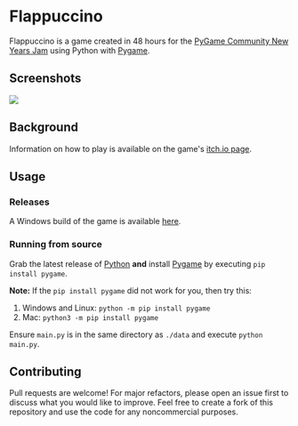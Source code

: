# Flappuccino

Flappuccino is a game created in 48 hours for the [PyGame Community New Years Jam](https://itch.io/jam/pygame-community-jam) using Python with [Pygame](https://www.pygame.org).

## Screenshots

![](https://img.itch.zone/aW1hZ2UvODg3MDQ0LzUwMDQzOTkuZ2lm/original/vd0wHu.gif)

## Background

Information on how to play is available on the game's [itch.io page](https://polymars.itch.io/flappuccino).

## Usage

### Releases

A Windows build of the game is available [here](https://polymars.itch.io/flappuccino).

### Running from source

Grab the latest release of [Python](https://www.python.org/downloads/) **and** install [Pygame](https://www.pygame.org/wiki/GettingStarted) by executing `pip install pygame`.

**Note:** If the `pip install pygame` did not work for you, then try this:

1. Windows and Linux:
   `python -m pip install pygame`
2. Mac:
   `python3 -m pip install pygame`

Ensure `main.py` is in the same directory as `./data` and execute `python main.py`.

## Contributing

Pull requests are welcome! For major refactors, please open an issue first to discuss what you would like to improve. Feel free to create a fork of this repository and use the code for any noncommercial purposes.
